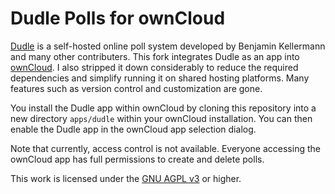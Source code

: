 Dudle Polls for ownCloud
========================

[Dudle](https://github.com/kellerben/dudle/) is a self-hosted online poll system developed 
by Benjamin Kellermann and many other contributers. This fork integrates Dudle as an app 
into [ownCloud](http://owncloud.org). I also stripped it down considerably to reduce the 
required dependencies and simplify running it on shared hosting platforms. Many features 
such as version control and customization are gone.

You install the Dudle app within ownCloud by cloning this repository into a new directory 
`apps/dudle` within your ownCloud installation. You can then enable the Dudle app in the 
ownCloud app selection dialog.

Note that currently, access control is not available. Everyone accessing the ownCloud app 
has full permissions to create and delete polls.

This work is licensed under the [GNU AGPL v3](http://www.gnu.org/licenses/agpl-3.0.html) or 
higher.
